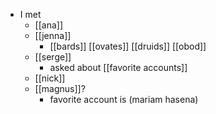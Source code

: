 - I met
  - [[ana]]
  - [[jenna]]
    - [[bards]] [[ovates]] [[druids]] [[obod]]
  - [[serge]]
    - asked about [[favorite accounts]]
  - [[nick]]
  - [[magnus]]?
    - favorite account is (mariam hasena)

